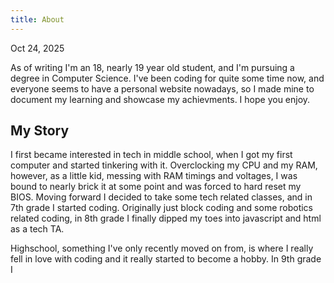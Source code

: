 ```yaml
---
title: About
---
```


Oct 24, 2025

As of writing I'm an 18, nearly 19 year old student, and I'm pursuing a degree in Computer Science. I've been coding for quite some time now, 
and everyone seems to have a personal website nowadays, so I made mine to document my learning and showcase my achievments. I hope you enjoy.

## My Story

I first became interested in tech in middle school, when I got my first computer and started tinkering with it. Overclocking my CPU and my RAM,
however, as a little kid, messing with RAM timings and voltages, I was bound to nearly brick it at some point and was forced to hard reset my BIOS.
Moving forward I decided to take some tech related classes, and in 7th grade I started coding. Originally just block coding and some robotics related
coding, in 8th grade I finally dipped my toes into javascript and html as a tech TA.

Highschool, something I've only recently moved on from, is where I really fell in love with coding and it really started to become a hobby. In 9th grade
I 
